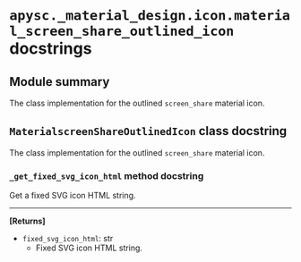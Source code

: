 # `apysc._material_design.icon.material_screen_share_outlined_icon` docstrings

## Module summary

The class implementation for the outlined `screen_share` material icon.

## `MaterialscreenShareOutlinedIcon` class docstring

The class implementation for the outlined `screen_share` material icon.

### `_get_fixed_svg_icon_html` method docstring

Get a fixed SVG icon HTML string.<hr>

**[Returns]**

- `fixed_svg_icon_html`: str
  - Fixed SVG icon HTML string.